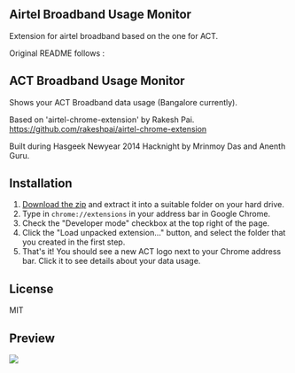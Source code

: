 Airtel Broadband Usage Monitor
---

Extension for airtel broadband based on the one for ACT.

Original README follows :

ACT Broadband Usage Monitor
---

Shows your ACT Broadband data usage (Bangalore currently).

Based on 'airtel-chrome-extension' by Rakesh Pai.
https://github.com/rakeshpai/airtel-chrome-extension

Built during Hasgeek Newyear 2014 Hacknight by Mrinmoy Das and Anenth Guru.

Installation
---

1.
   [Download the zip](https://github.com/anenthg/act-chrome-extension/archive/master.zip)
   and extract it into a suitable folder on your hard drive.
2. Type in `chrome://extensions` in your address bar in Google Chrome.
3. Check the "Developer mode" checkbox at the top right of the page.
4. Click the "Load unpacked extension..." button, and select the folder that you
   created in the first step.
5. That's it! You should see a new ACT logo next to your Chrome address bar.
   Click it to see details about your data usage.

License
---
MIT

Preview
---
![](./LQZuEqC.png)
